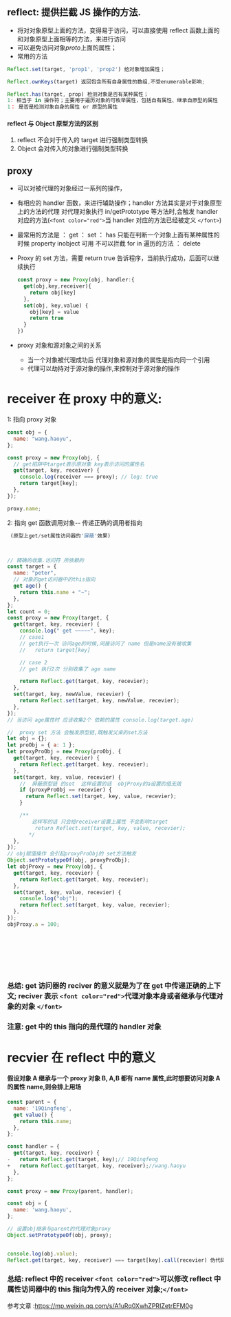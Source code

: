 ## reflect: 提供拦截 JS 操作的方法.

- 将对对象原型上面的方法，变得易于访问，可以直接使用 reflect 函数上面的和对象原型上面相等的方法，来进行访问
- 可以避免访问对象*proto*上面的属性；
- 常用的方法

```js
Reflect.set(target, 'prop1', 'prop2') 给对象增加属性；
```

```js
Reflect.ownKeys(target) 返回包含所有自身属性的数组,不受enumerable影响;

```

```js
Reflect.has(target, prop) 检测对象是否有某种属性；
1: 相当于 in 操作符；主要用于遍历对象的可枚举属性，包括自有属性、继承自原型的属性
1： 是否是检测对象自身的属性 or 原型的属性
```

#### reflect 与 Object 原型方法的区别

1. reflect 不会对于传入的 target 进行强制类型转换
2. Object 会对传入的对象进行强制类型转换

## proxy

- 可以对被代理的对象经过一系列的操作，
- 有相应的 handler 函数，来进行辅助操作；handler 方法其实是对于对象原型上的方法的代理 对代理对象执行 in/getPrototype 等方法时,会触发 handler 对应的方法(`<font color="red">`当 handler 对应的方法已经被定义 `</font>`)
- 最常用的方法是 ： get ： set ： has 只能在判断一个对象上面有某种属性的时候 property inobject 可用 不可以拦截 for in 遍历的方法 ： delete
- Proxy 的 set 方法，需要 return true 告诉程序，当前执行成功，后面可以继续执行

  ```js
  const proxy = new Proxy(obj, handler:{
    get(obj,key,receiver){
      return obj[key]
    },
    set(obj, key,value) {
      obj[key] = value
      return true
    }
  })
  ```

- proxy 对象和源对象之间的关系

  - 当一个对象被代理成功后 代理对象和源对象的属性是指向同一个引用
  - 代理可以劫持对于源对象的操作,来控制对于源对象的操作

# receiver 在 proxy 中的意义:

1: 指向 proxy 对象

```js
const obj = {
  name: "wang.haoyu",
};

const proxy = new Proxy(obj, {
  // get陷阱中target表示原对象 key表示访问的属性名
  get(target, key, receiver) {
    console.log(receiver === proxy); // log: true
    return target[key];
  },
});

proxy.name;
```

2: 指向 get 函数调用对象-- 传递正确的调用者指向

```js
 (原型上get/set属性访问器的'屏蔽'效果)



// 精确的收集.访问符 所依赖的
const target = {
  name: "peter",
  // 对象的get访问器中的this指向
  get age() {
    return this.name + "~";
  },
};
let count = 0;
const proxy = new Proxy(target, {
  get(target, key, recevier) {
    console.log(" get ~~~~~", key);
    // case1
    // get执行一次 访问age的时候,间接访问了 name 但是name没有被收集
    //   return target[key]

    // case 2
    // get 执行2次 分别收集了 age name

    return Reflect.get(target, key, recevier);
  },
  set(target, key, newValue, recevier) {
    return Reflect.set(target, key, newValue, recevier);
  },
});
// 当访问 age属性时 应该收集2个 依赖的属性 console.log(target.age)

//  proxy set 方法 会触发原型链,既触发父亲的set方法
let obj = {};
let proObj = { a: 1 };
let proxyProObj = new Proxy(proObj, {
  get(target, key, recevier) {
    return Reflect.get(target, key, recevier);
  },
  set(target, key, value, recevier) {
    //  屏蔽原型链 的set  这样设置的话  objProxy的a设置的值无效
    if (proxyProObj == recevier) {
      return Reflect.set(target, key, value, recevier);
    }

    /**
        这样写的话 只会给receiver设置上属性 不会影响target
         return Reflect.set(target, key, value, recevier);
       */
  },
});
// obj赋值操作 会引起proxyProObj的 set方法触发
Object.setPrototypeOf(obj, proxyProObj);
let objProxy = new Proxy(obj, {
  get(target, key, recevier) {
    return Reflect.get(target, key, recevier);
  },
  set(target, key, value, recevier) {
    console.log("obj");
    return Reflect.set(target, key, value, recevier);
  },
});
objProxy.a = 100;









```

### 总结: get 访问器的 reciver 的意义就是为了在 get 中传递正确的上下文; reciver 表示 `<font color="red">`代理对象本身或者继承与代理对象的对象 `</font>`

### 注意: get 中的 this 指向的是代理的 handler 对象

# recvier 在 reflect 中的意义

#### 假设对象 A 继承与一个 proxy 对象 B, A,B 都有 name 属性,此时想要访问对象 A 的属性 name,则会排上用场

```js
const parent = {
  name: '19Qingfeng',
  get value() {
    return this.name;
  },
};

const handler = {
  get(target, key, receiver) {
-   return Reflect.get(target, key);// 19Qingfeng
+   return Reflect.get(target, key, receiver);//wang.haoyu
  },
};

const proxy = new Proxy(parent, handler);

const obj = {
  name: 'wang.haoyu',
};

// 设置obj继承与parent的代理对象proxy
Object.setPrototypeOf(obj, proxy);


console.log(obj.value);
Reflect.get(target, key, receiver) === target[key].call(recevier) 伪代码 相当于将正确的receiver传递给了 reflect
```

### 总结: reflect 中的 receiver `<font color="red">`可以修改 reflect 中属性访问器中的 this 指向为传入的 receiver 对象;`</font>`

参考文章 :https://mp.weixin.qq.com/s/A1uRq0XwhZPRIZetrEFM0g
